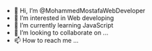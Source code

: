 - 👋 Hi, I’m @MohammedMostafaWebDeveloper
- 👀 I’m interested in Web developing
- 🌱 I’m currently learning JavaScript
- 💞️ I’m looking to collaborate on ...
- 📫 How to reach me ...

<!---
Mohammed Mostafa/Mohammed Mostafa is a ✨ special ✨ repository because its `README.md` (this file) appears on your GitHub profile.
You can click the Preview link to take a look at your changes.
--->
